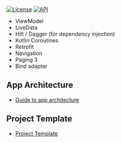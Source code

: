 [![License](https://img.shields.io/badge/License-Apache%202.0-blue.svg)](https://opensource.org/licenses/Apache-2.0)
[![API](https://img.shields.io/badge/API-26%2B-red.svg?style=flat)](https://android-arsenal.com/api?level=21)

- ViewModel
- LiveData
- Hilt / Dagger (for dependency injection)
- Kotlin Coroutines
- Retrofit
- Navigation
- Paging 3
- Bind adapter

## App Architecture

- [Guide to app architecture](https://developer.android.com/jetpack/guide)

## Project Template

- [Project Template](https://github.com/batdemir/Template-Kotlin-Project)

